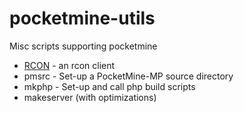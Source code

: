# pocketmine-utils

Misc scripts supporting pocketmine

* [RCON](https://github.com/alejandroliu/pocketmine-utils/tree/master/rcon) -
  an rcon client
* pmsrc - Set-up a PocketMine-MP source directory
* mkphp - Set-up and call php build scripts
* makeserver (with optimizations)
